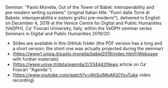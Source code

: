 Seminar: "Paolo Monella, Out of the Tower of Babel: interoperability and pre-modern writing systems" (original Italian title: "Fuori dalla Torre di Babele: interoperabilità e sistemi grafici pre-moderni"), delivered in English on December 4, 2019 at the Venice Centre for Digital and Public Humanities (VeDPH), Ca' Foscari University, Italy, within the VeDPH seminar series Seminars in Digital and Public Humanities 2019/20:

- Slides are available in this GitHub folder (the PDF version has a long and a short version; the short one was actually projected during the seminar)
- [https://www1.unipa.it/paolo.monella/babel2019/index.html](Webpage with further materials)
- [https://www.unive.it/data/agenda/2/33444](News article on Ca' Foscari ''Agenda'')
- [https://www.youtube.com/watch?v=iAhSoIMqAKI](YouTube video recording)